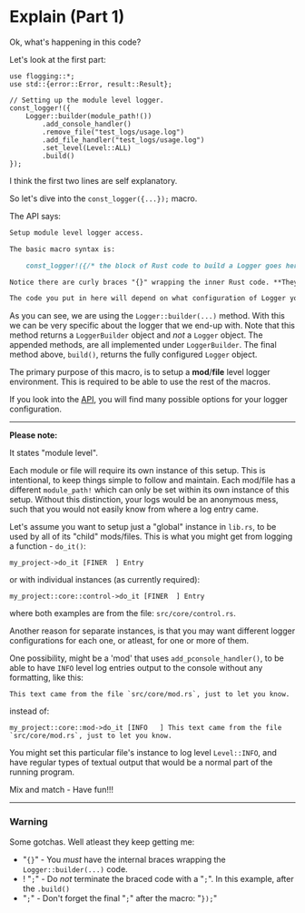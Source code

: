 <!-- markdownlint-disable-file MD001 -->

# Explain (Part 1)

Ok, what's happening in this code?

Let's look at the first part:

```rust, no_run
use flogging::*;
use std::{error::Error, result::Result};

// Setting up the module level logger.
const_logger!({
    Logger::builder(module_path!())
        .add_console_handler()
        .remove_file("test_logs/usage.log")
        .add_file_handler("test_logs/usage.log")
        .set_level(Level::ALL)
        .build()
});
```

I think the first two lines are self explanatory.

So let's dive into the `const_logger({...});` macro.

The API says:

```md
Setup module level logger access.

The basic macro syntax is:

    const_logger!({/* the block of Rust code to build a Logger goes here */});

Notice there are curly braces "{}" wrapping the inner Rust code. **They are required**.

The code you put in here will depend on what configuration of Logger you want to setup.
```

As you can see, we are using the `Logger::builder(...)` method. With this we can be very specific about the logger that we end-up with. Note that this method returns a `LoggerBuilder` object and _not_ a `Logger` object. The appended methods, are all implemented under `LoggerBuilder`. The final method above, `build()`, returns the fully configured `Logger` object.

The primary purpose of this macro, is to setup a **mod**/**file** level logger environment. This is required to be able to use the rest of the macros.

If you look into the [API], you will find many possible options for your logger configuration.

---

**Please note:**

It states "module level".

Each module or file will require its own instance of this setup. This is intentional, to keep things simple to follow and maintain. Each mod/file has a different `module_path!` which can only be set within its own instance of this setup. Without this distinction, your logs would be an anonymous mess, such that you would not easily know from where a log entry came.

Let's assume you want to setup just a "global" instance in `lib.rs`, to be used by all of its "child" mods/files. This is what you might get from logging a function - `do_it()`:

```text
my_project->do_it [FINER  ] Entry
```

or with individual instances (as currently required):

```text
my_project::core::control->do_it [FINER  ] Entry
```

where both examples are from the file: `src/core/control.rs`.

Another reason for separate instances, is that you may want different logger configurations for each one, or atleast, for one or more of them.

One possibility, might be a 'mod' that uses `add_pconsole_handler()`, to be able to have `INFO` level log entries output to the console without any formatting, like this:

```text
This text came from the file `src/core/mod.rs`, just to let you know.
```

instead of:

```text
my_project::core::mod->do_it [INFO   ] This text came from the file `src/core/mod.rs`, just to let you know.
```

You might set this particular file's instance to log level `Level::INFO`, and have regular types of textual output that would be a normal part of the running program.

Mix and match - Have fun!!!

---

### Warning

Some gotchas. Well atleast they keep getting me:

- "`{}`" - You _must_ have the internal braces wrapping the `Logger::builder(...)` code.
- ! "`;`" - Do _not_ terminate the braced code with a "`;`". In this example, after the `.build()`
- "`;`" - Don't forget the final "`;`" after the macro: "`});`"

[API]: https://docs.rs/flogging/latest/flogging/struct.LoggerBuilder.html
